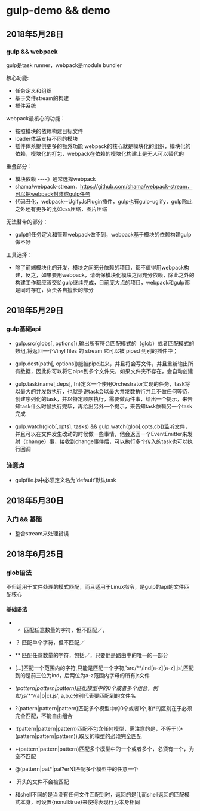 # gulp-demo && demo

## 2018年5月28日

### gulp && webpack

gulp是task runner，webpack是module bundler

核心功能:
- 任务定义和组织
- 基于文件stream的构建
- 插件系统

webpack最核心的功能：
- 按照模块的依赖构建目标文件
- loader体系支持不同的模块
- 插件体系提供更多的额外功能
webpack的核心就是模块化的组织，模块化的依赖，模块化的打包，webpack在依赖的模块化构建上是无人可以替代的

重叠部分：

- 模块依赖 ----》通常选择webpack
-  shama/webpack-stream，https://github.com/shama/webpack-stream，可以把webpack封装成gulp任务
- 代码丑化，webpack--UgifyJsPlugin插件，gulp也有gulp-uglify，gulp除此之外还有更多的比如css压缩，图片压缩

无法替带的部分：
- gulp的任务定义和管理webpack做不到，webpack基于模块的依赖构建gulp做不好

工具选择：
- 除了前端模块化的开发，模块之间充分依赖的项目，都不值得用webpack构建，反之，如果要用webpack，请确保模块化模块之间充分依赖，除此之外的构建工作都应该交给gulp继续完成，目前庞大点的项目，webpack和gulp都是同时存在，负责各自擅长的部分

## 2018年5月29日

### gulp基础api

- gulp.src(globs[, options]),输出所有符合匹配模式的（glob）或者匹配模式的数组,将返回一个Vinyl files 的 stream 它可以被 piped 到别的插件中；

- gulp.dest(path[, options])能被pipe进来，并且将会写文件，并且重新输出所有数据，因此你可以将它pipe到多个文件夹，如果文件夹不存在，会自动创建

- gulp.task(name[,deps], fn)定义一个使用Orchestrator实现的任务，task将以最大的并发数执行，也就是说task会以最大并发数执行并且不做任何等待，创建序列化的task，并以特定顺序执行，需要做两件事，给出一个提示，来告知task什么时候执行完毕，再给出另外一个提示，来告知task依赖另一个task完成

- gulp.watch(glob[,opts], tasks) && gulp.watch(glob[,opts,cb])监听文件，并且可以在文件发生改动的时候做一些事情，他会返回一个EventEmitter来发射（change）事，接收到change事件后，可以执行多个传入的task也可以执行回调

### 注意点

- gulpfile.js中必须定义名为‘default’默认task

## 2018年5月30日

### 入门 && 基础

- 整合stream来处理错误


## 2018年6月25日

### glob语法

 不但适用于文件处理的模式匹配，而且适用于Linux指令，是gulp的api的文件匹配核心

#### 基础语法

- * 匹配任意数量的字符，但不匹配／，

- ？ 匹配单个字符，但不匹配／

- ** 匹配任意数量的字符，包括／，只要他是路由中的唯一的一部分

- [...]匹配一个范围内的字符,只能是匹配一个字符,'src/**/ind[a-z][a-z].js',匹配到的是前三位为ind，后两位为a-z范围内字母的所有js文件

- *(pattern|pattern|pattern)匹配模型中的0个或者多个组合，例如'js/**/*(a|b|c).js', a,b,c分别代表要匹配到的文件名

- ?(pattern|pattern|pattern)匹配多个模型中的0个或者1个,和*的区别在于必须完全匹配，不能自由组合

- !(pattern|pattern|pattern)匹配不包含任何模型，需注意的是，不等于!(*(pattern|pattern|pattern)),取反的模型的必须完全匹配

- +(pattern|pattern|pattern)匹配多个模型中的一个或者多个，必须有一个，为空不匹配

- @(pattern|pat*|pat?erN)匹配多个模型中的任意一个

- .开头的文件不会被匹配

- 和shell不同的是当没有任何文件匹配到时，返回的是[],而shell返回的匹配模式本身，可设置{nonull:true}来使得表现行为本身相同




